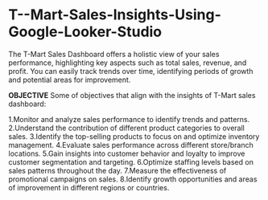 # T--Mart-Sales-Insights-Using-Google-Looker-Studio
The T-Mart Sales Dashboard offers a holistic view of your sales performance, highlighting key aspects such as total sales, revenue, and profit. You can easily track trends over time, identifying periods of growth and potential areas for improvement. 

**OBJECTIVE**
Some of objectives that align with the insights of T-Mart sales dashboard:

1.Monitor and analyze sales performance to identify trends and patterns.
2.Understand the contribution of different product categories to overall sales.
3.Identify the top-selling products to focus on and optimize inventory management.
4.Evaluate sales performance across different store/branch locations.
5.Gain insights into customer behavior and loyalty to improve customer segmentation and targeting.
6.Optimize staffing levels based on sales patterns throughout the day.
7.Measure the effectiveness of promotional campaigns on sales.
8.Identify growth opportunities and areas of improvement in different regions or countries.
